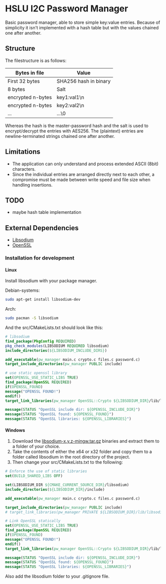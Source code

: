 # HSLU I2C Password Manager

Basic password manager, able to store simple key:value entries. Because of simplicity it isn't
implemented with a hash table but with the values chained one after another.

## Structure

The filestructure is as follows:

| Bytes in file     | Value                 |
| ----------------- | --------------------- |
| First 32 bytes    | SHA256 hash in binary |
| 8 bytes           | Salt                  |
| encrypted n-bytes | key1:val1\n           |
| encrypted n-bytes | key2:val2\n           |
| ...               | ...\0                 |

Whereas the hash is the master-password hash and the salt is used to encrypt/decrypt the entries with AES256.
The (plaintext) entries are newline-terminated strings chained one after another.

## Limitations

-   The application can only understand and process extended ASCII (8bit) characters.
-   Since the individual entries are arranged directly next to each other, a compromise
    must be made between write speed and file size when handling insertions.

## TODO

-   maybe hash table implementation

## External Dependencies

-   [Libsodium](https://libsodium.gitbook.io/doc/)
-   [OpenSSL](https://www.openssl.org/)

### Installation for development

#### Linux

Install libsodium with your package manager. 

Debian-systems:
```bash
sudo apt-get install libsodium-dev
```

Arch:
```bash
sudo pacman -S libsodium
```

And the src/CMakeLists.txt should look like this:

```cmake
# libsodium
find_package(PkgConfig REQUIRED)
pkg_check_modules(LIBSODIUM REQUIRED libsodium)
include_directories(${LIBSODIUM_INCLUDE_DIRS})

add_executable(pw_manager main.c crypto.c files.c password.c)
target_include_directories(pw_manager PUBLIC include)

# use static openssl library
set(OPENSSL_USE_STATIC_LIBS TRUE)
find_package(OpenSSL REQUIRED)
if(OPENSSL_FOUND)
message("OPENSSL FOUND!")
endif()
target_link_libraries(pw_manager OpenSSL::Crypto ${LIBSODIUM_DIR}/lib/libsodium.a ${CMAKE_DL_LIBS})

message(STATUS "OpenSSL include dir: ${OPENSSL_INCLUDE_DIR}")
message(STATUS "OpenSSL found: ${OPENSSL_FOUND}")
message(STATUS "OpenSSL libraries: ${OPENSSL_LIBRARIES}")
```

#### Windows

1. Download the [libsodium-x.y.z-mingw.tar.gz](https://download.libsodium.org/libsodium/releases/) binaries and extract them to a folder of your choice.
2. Take the contents of either the x64 or x32 folder and copy them to a folder called libsodium in the root directory of the project.
3. Then change your src/CMakeLists.txt to the following:

```cmake
# Enforce the use of static libraries
set(BUILD_SHARED_LIBS OFF)

set(LIBSODIUM_DIR ${CMAKE_CURRENT_SOURCE_DIR}/libsodium)
include_directories(${LIBSODIUM_DIR}/include)

add_executable(pw_manager main.c crypto.c files.c password.c)

target_include_directories(pw_manager PUBLIC include)
# target_link_libraries(pw_manager PRIVATE ${LIBSODIUM_DIR}/lib/libsodium.a)

# Link OpenSSL statically
set(OPENSSL_USE_STATIC_LIBS TRUE)
find_package(OpenSSL REQUIRED)
if(OPENSSL_FOUND)
message("OPENSSL FOUND!")
endif()
target_link_libraries(pw_manager OpenSSL::Crypto ${LIBSODIUM_DIR}/lib/libsodium.a ${CMAKE_DL_LIBS})

message(STATUS "OpenSSL include dir: ${OPENSSL_INCLUDE_DIR}")
message(STATUS "OpenSSL found: ${OPENSSL_FOUND}")
message(STATUS "OpenSSL libraries: ${OPENSSL_LIBRARIES}")
```

Also add the libsodium folder to your .gitignore file.
